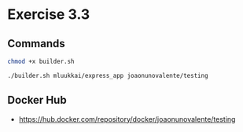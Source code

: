 # Exercise 3.3


## Commands

```bash
chmod +x builder.sh

./builder.sh mluukkai/express_app joaonunovalente/testing
```

## Docker Hub

- https://hub.docker.com/repository/docker/joaonunovalente/testing